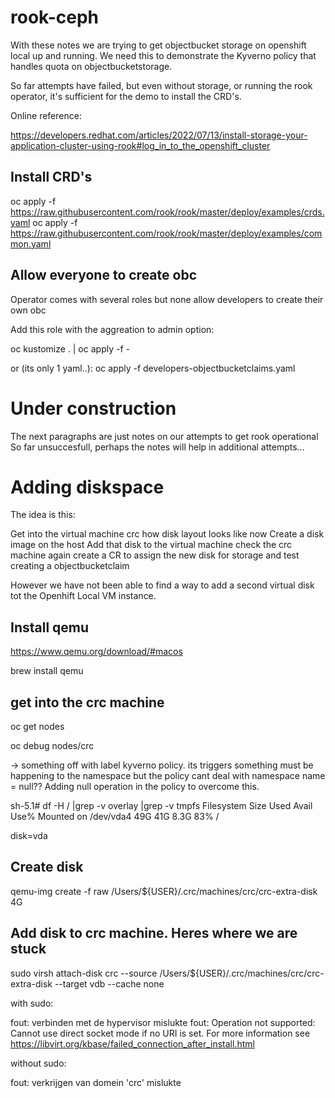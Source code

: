# rook-ceph

With these notes we are trying to get objectbucket storage on openshift local up and running.
We need this to demonstrate the Kyverno policy that handles quota on objectbucketstorage.

So far attempts have failed, but even without storage, or running the rook operator, it's sufficient for the demo to install the CRD's.

Online reference:

https://developers.redhat.com/articles/2022/07/13/install-storage-your-application-cluster-using-rook#log_in_to_the_openshift_cluster


## Install CRD's

oc apply -f https://raw.githubusercontent.com/rook/rook/master/deploy/examples/crds.yaml
oc apply -f https://raw.githubusercontent.com/rook/rook/master/deploy/examples/common.yaml
 
## Allow everyone to create obc

Operator comes with several roles but none allow developers to create their own obc

Add this role with the aggreation to admin option:

oc kustomize . | oc apply -f -

or (its only 1 yaml..):
oc apply -f developers-objectbucketclaims.yaml




# Under construction

The next paragraphs are just notes on our attempts to get rook operational
So far unsuccesfull, perhaps the notes will help in additional attempts...

# Adding diskspace

The idea is this:

Get into the virtual machine crc how disk layout looks like now
Create a disk image on the host
Add that disk to the virtual machine
check the crc machine again
create a CR to assign the new disk for storage
and test creating a objectbucketclaim

However we have not been able to find a way to add a second virtual disk tot the Openhift Local VM instance.

## Install qemu

https://www.qemu.org/download/#macos

brew install qemu

## get into the crc machine

oc get nodes

oc debug nodes/crc

-> something off with label kyverno policy.
its triggers something must be happening to the namespace but the policy cant deal with namespace name = null??
Adding null operation in the policy to overcome this.

sh-5.1# df -H / |grep -v overlay |grep -v tmpfs
Filesystem      Size  Used Avail Use% Mounted on
/dev/vda4        49G   41G  8.3G  83% /

disk=vda

## Create disk

qemu-img create -f raw /Users/${USER}/.crc/machines/crc/crc-extra-disk 4G

## Add disk to crc machine. Heres where we are stuck

sudo virsh attach-disk crc --source /Users/${USER}/.crc/machines/crc/crc-extra-disk --target vdb --cache none

with sudo:

fout: verbinden met de hypervisor mislukte
fout: Operation not supported: Cannot use direct socket mode if no URI is set. For more information see https://libvirt.org/kbase/failed_connection_after_install.html

without sudo:

fout: verkrijgen van domein 'crc' mislukte



